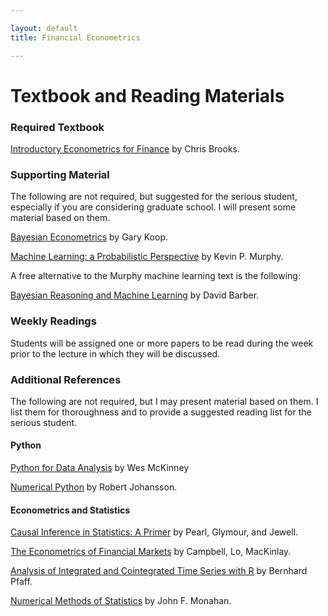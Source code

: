 ```yaml
---

layout: default
title: Financial Econometrics 

---
```


# Textbook and Reading Materials

### Required Textbook

[Introductory Econometrics for Finance](http://www.cambridge.org/us/academic/subjects/economics/finance/introductory-econometrics-finance-3rd-edition?format=PB) by Chris Brooks.

### Supporting Material

The following are not required, but suggested for the serious student, especially if you are considering graduate
school. I will present some material based on them.

[Bayesian Econometrics](http://www.wiley.com/WileyCDA/WileyTitle/productCd-0470845678.html) by Gary Koop.

[Machine Learning: a Probabilistic Perspective](https://www.cs.ubc.ca/~murphyk/MLbook/) by Kevin P. Murphy. 

A free alternative to the Murphy machine learning text is the following:

[Bayesian Reasoning and Machine Learning](http://web4.cs.ucl.ac.uk/staff/D.Barber/pmwiki/pmwiki.php?n=Brml.HomePage) by David Barber.


### Weekly Readings

Students will be assigned one or more papers to be read during the week prior to the lecture in which they will be discussed.

### Additional References

The following are not required, but I may present material based on them. I list them for thoroughness and to provide a suggested reading list for the serious student. 

#### Python

[Python for Data Analysis](http://shop.oreilly.com/product/0636920023784.do?code=WKDATASC) by Wes McKinney

[Numerical Python](https://jrjohansson.github.io/numericalpython.html) by Robert Johansson. 

#### Econometrics and Statistics 

[Causal Inference in Statistics: A Primer](http://bayes.cs.ucla.edu/PRIMER/) by Pearl, Glymour, and Jewell.

[The Econometrics of Financial Markets](http://press.princeton.edu/titles/5904.html) by Campbell, Lo, MacKinlay.

[Analysis of Integrated and Cointegrated Time Series with R](http://www.pfaffikus.de/springer.html) by Bernhard Pfaff. 

[Numerical Methods of Statistics](http://goo.gl/iQsHCk) by John F. Monahan. 



